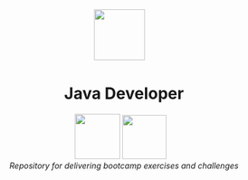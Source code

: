 <div align="center">
  <span>
    <img width="90px" src="https://hermes.dio.me/tracks/da6041a9-80ef-409e-bd50-5e7be4dfadf6.png"> &nbsp; &nbsp;
  </span>

# Java Developer
</div>
<div align="center">
    <img width="80px" src="https://cdn.jsdelivr.net/gh/devicons/devicon/icons/java/java-original.svg" />
    <img width="78px" src="https://cdn.jsdelivr.net/gh/devicons/devicon/icons/spring/spring-original.svg" />&nbsp &nbsp
</div>
<div align="center"><i>Repository for delivering bootcamp exercises and challenges</i></div>